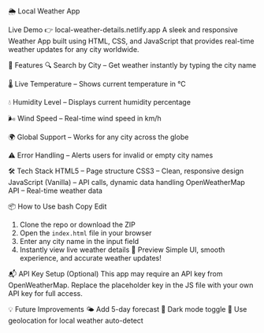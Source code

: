 🌦️ Local Weather App

Live Demo 👉 local-weather-details.netlify.app
A sleek and responsive Weather App built using HTML, CSS, and JavaScript that provides real-time weather updates for any city worldwide.

🚀 Features
🔍 Search by City – Get weather instantly by typing the city name

🌡️ Live Temperature – Shows current temperature in °C

💧 Humidity Level – Displays current humidity percentage

🌬️ Wind Speed – Real-time wind speed in km/h

🌍 Global Support – Works for any city across the globe

⚠️ Error Handling – Alerts users for invalid or empty city names

🛠️ Tech Stack
HTML5 – Page structure
CSS3 – Clean, responsive design
JavaScript (Vanilla) – API calls, dynamic data handling
OpenWeatherMap API – Real-time weather data

📦 How to Use
bash
Copy
Edit
1. Clone the repo or download the ZIP
2. Open the `index.html` file in your browser
3. Enter any city name in the input field
4. Instantly view live weather details
📸 Preview
Simple UI, smooth experience, and accurate weather updates!

📬 API Key Setup (Optional)
This app may require an API key from OpenWeatherMap.
Replace the placeholder key in the JS file with your own API key for full access.

💡 Future Improvements
🌤️ Add 5-day forecast
🎨 Dark mode toggle
📍 Use geolocation for local weather auto-detect
